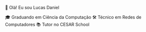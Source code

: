👋 Olá! Eu sou Lucas Daniel

🎓 Graduando em Ciência da Computação
🛠️ Técnico em Redes de Computadores
📚 Tutor no CESAR School
